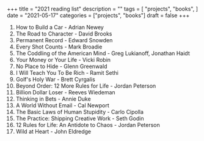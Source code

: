 +++
title = "2021 reading list"
description = ""
tags = [
    "projects",
    "books",
]
date = "2021-05-17"
categories = ["projects",
              "books"]
draft = false
+++

1. How to Build a Car - Adrian Newey
2. The Road to Character - David Brooks
3. Permanent Record - Edward Snowden
4. Every Shot Counts - Mark Broadie
5. The Coddling of the American Mind - Greg Lukianoff, Jonathan Haidt
6. Your Money or Your Life - Vicki Robin
7. No Place to Hide - Glenn Greenwald
8. I Will Teach You To Be Rich - Ramit Sethi
9. Golf's Holy War - Brett Cyrgalis
10. Beyond Order: 12 More Rules for Life - Jordan Peterson
11. Billion Dollar Loser - Reeves Wiedeman
12. Thinking in Bets - Annie Duke
13. A World Without Email - Cal Newport
14. The Basic Laws of Human Stupidity - Carlo Cipolla
15. The Practice: Shipping Creative Work - Seth Godin
16. 12 Rules for Life: An Antidote to Chaos - Jordan Peterson 
17. Wild at Heart - John Eldredge
